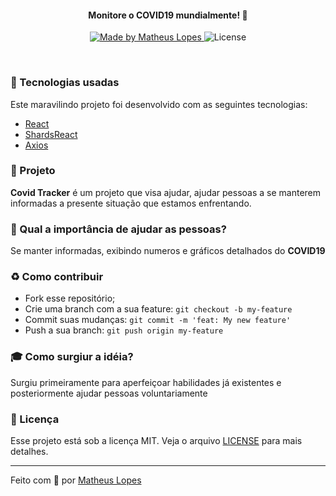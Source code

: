 <h4 align="center">
<img href="./images/logo.png" width="250px" /><br>
 <b>Monitore o COVID19 mundialmente!</b> 🦠
</h4>
<p align="center">
  <a href="https://www.linkedin.com/in/matheus-lopes-394240151/">
    <img alt="Made by Matheus Lopes" src="https://img.shields.io/badge/made%20by-Matheus%20Lopes-red">
  </a>
  <img alt="License" src="https://img.shields.io/badge/license-MIT-red">
</p>

<br>

### :rocket: Tecnologias usadas
Este maravilindo projeto foi desenvolvido com as seguintes tecnologias:
- [React](https://pt-br.reactjs.org/)
- [ShardsReact](https://designrevision.com/downloads/shards-react/)
- [Axios](https://github.com/axios/axios)

### :muscle: Projeto

<b>Covid Tracker</b> é um projeto que visa ajudar, ajudar pessoas a se manterem informadas a presente situação que estamos enfrentando. 

### 🦠 Qual a importância de ajudar as pessoas? <br>

Se manter informadas, exibindo numeros e gráficos detalhados do <b>COVID19</b>

### :recycle: Como contribuir

- Fork esse repositório;
- Crie uma branch com a sua feature: `git checkout -b my-feature`
- Commit suas mudanças: `git commit -m 'feat: My new feature'`
- Push a sua branch: `git push origin my-feature`

### :mortar_board: Como surgiur a idéia?

Surgiu primeiramente para aperfeiçoar habilidades já existentes e posteriormente ajudar pessoas voluntariamente

### :memo: Licença

Esse projeto está sob a licença MIT. Veja o arquivo [LICENSE](LICENSE.md) para mais detalhes.

---

Feito com :blue_heart: por [Matheus Lopes](https://github.com/limk10)
